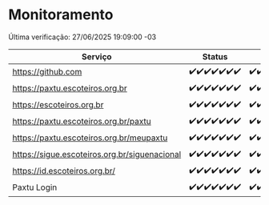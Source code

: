 # Monitoramento

Última verificação: 27/06/2025 19:09:00 -03

|Serviço|Status|Últimas 24h|
|---|---|---|
|https://github.com|<span title="2025-06-20: OK=23">✔️</span><span title="2025-06-21: OK=23">✔️</span><span title="2025-06-22: OK=23">✔️</span><span title="2025-06-23: OK=23">✔️</span><span title="2025-06-24: OK=23">✔️</span><span title="2025-06-25: OK=23">✔️</span><span title="2025-06-26: OK=21">✔️</span>|<span title="26/06/2025 19:09:00 -03 : 200">✔️</span><span title="26/06/2025 20:09:00 -03 : 200">✔️</span><span title="26/06/2025 21:50:00 -03 : 200">✔️</span><span title="26/06/2025 23:42:00 -03 : 200">✔️</span><span title="27/06/2025 00:43:00 -03 : 200">✔️</span><span title="27/06/2025 01:19:00 -03 : 200">✔️</span><span title="27/06/2025 02:11:00 -03 : 200">✔️</span><span title="27/06/2025 03:15:00 -03 : 200">✔️</span><span title="27/06/2025 04:10:00 -03 : 200">✔️</span><span title="27/06/2025 05:13:00 -03 : 200">✔️</span><span title="27/06/2025 06:10:00 -03 : 200">✔️</span><span title="27/06/2025 07:10:00 -03 : 200">✔️</span><span title="27/06/2025 08:08:00 -03 : 200">✔️</span><span title="27/06/2025 09:18:00 -03 : 200">✔️</span><span title="27/06/2025 10:23:00 -03 : 200">✔️</span><span title="27/06/2025 11:09:00 -03 : 200">✔️</span><span title="27/06/2025 12:10:00 -03 : 200">✔️</span><span title="27/06/2025 13:12:00 -03 : 200">✔️</span><span title="27/06/2025 14:08:00 -03 : 200">✔️</span><span title="27/06/2025 15:13:00 -03 : 200">✔️</span><span title="27/06/2025 16:07:00 -03 : 200">✔️</span><span title="27/06/2025 17:10:00 -03 : 200">✔️</span><span title="27/06/2025 18:08:00 -03 : 200">✔️</span><span title="27/06/2025 19:09:00 -03 : 200">✔️</span>|
|https://paxtu.escoteiros.org.br|<span title="2025-06-20: OK=23">✔️</span><span title="2025-06-21: OK=23">✔️</span><span title="2025-06-22: OK=23">✔️</span><span title="2025-06-23: OK=23">✔️</span><span title="2025-06-24: OK=23">✔️</span><span title="2025-06-25: OK=23">✔️</span><span title="2025-06-26: OK=21">✔️</span>|<span title="26/06/2025 19:09:00 -03 : 200">✔️</span><span title="26/06/2025 20:09:00 -03 : 200">✔️</span><span title="26/06/2025 21:50:00 -03 : 200">✔️</span><span title="26/06/2025 23:42:00 -03 : 200">✔️</span><span title="27/06/2025 00:43:00 -03 : 200">✔️</span><span title="27/06/2025 01:19:00 -03 : 200">✔️</span><span title="27/06/2025 02:11:00 -03 : 200">✔️</span><span title="27/06/2025 03:15:00 -03 : 200">✔️</span><span title="27/06/2025 04:10:00 -03 : 200">✔️</span><span title="27/06/2025 05:13:00 -03 : 200">✔️</span><span title="27/06/2025 06:10:00 -03 : 200">✔️</span><span title="27/06/2025 07:10:00 -03 : 200">✔️</span><span title="27/06/2025 08:08:00 -03 : 200">✔️</span><span title="27/06/2025 09:18:00 -03 : 200">✔️</span><span title="27/06/2025 10:23:00 -03 : 200">✔️</span><span title="27/06/2025 11:09:00 -03 : 200">✔️</span><span title="27/06/2025 12:10:00 -03 : 200">✔️</span><span title="27/06/2025 13:12:00 -03 : 200">✔️</span><span title="27/06/2025 14:08:00 -03 : 200">✔️</span><span title="27/06/2025 15:13:00 -03 : 200">✔️</span><span title="27/06/2025 16:07:00 -03 : 200">✔️</span><span title="27/06/2025 17:10:00 -03 : 200">✔️</span><span title="27/06/2025 18:08:00 -03 : 200">✔️</span><span title="27/06/2025 19:09:00 -03 : 200">✔️</span>|
|https://escoteiros.org.br|<span title="2025-06-20: OK=23">✔️</span><span title="2025-06-21: OK=23">✔️</span><span title="2025-06-22: OK=23">✔️</span><span title="2025-06-23: OK=23">✔️</span><span title="2025-06-24: OK=23">✔️</span><span title="2025-06-25: OK=23">✔️</span><span title="2025-06-26: OK=21">✔️</span>|<span title="26/06/2025 19:09:00 -03 : 200">✔️</span><span title="26/06/2025 20:09:00 -03 : 200">✔️</span><span title="26/06/2025 21:50:00 -03 : 200">✔️</span><span title="26/06/2025 23:42:00 -03 : 200">✔️</span><span title="27/06/2025 00:43:00 -03 : 200">✔️</span><span title="27/06/2025 01:19:00 -03 : 200">✔️</span><span title="27/06/2025 02:11:00 -03 : 200">✔️</span><span title="27/06/2025 03:15:00 -03 : 200">✔️</span><span title="27/06/2025 04:10:00 -03 : 200">✔️</span><span title="27/06/2025 05:13:00 -03 : 200">✔️</span><span title="27/06/2025 06:10:00 -03 : 200">✔️</span><span title="27/06/2025 07:10:00 -03 : 200">✔️</span><span title="27/06/2025 08:08:00 -03 : 200">✔️</span><span title="27/06/2025 09:18:00 -03 : 200">✔️</span><span title="27/06/2025 10:23:00 -03 : 200">✔️</span><span title="27/06/2025 11:09:00 -03 : 200">✔️</span><span title="27/06/2025 12:10:00 -03 : 200">✔️</span><span title="27/06/2025 13:12:00 -03 : 200">✔️</span><span title="27/06/2025 14:08:00 -03 : 200">✔️</span><span title="27/06/2025 15:13:00 -03 : 200">✔️</span><span title="27/06/2025 16:07:00 -03 : 200">✔️</span><span title="27/06/2025 17:10:00 -03 : 200">✔️</span><span title="27/06/2025 18:08:00 -03 : 200">✔️</span><span title="27/06/2025 19:09:00 -03 : 200">✔️</span>|
|https://paxtu.escoteiros.org.br/paxtu|<span title="2025-06-20: OK=23">✔️</span><span title="2025-06-21: OK=23">✔️</span><span title="2025-06-22: OK=23">✔️</span><span title="2025-06-23: OK=23">✔️</span><span title="2025-06-24: OK=23">✔️</span><span title="2025-06-25: OK=23">✔️</span><span title="2025-06-26: OK=21">✔️</span>|<span title="26/06/2025 19:09:00 -03 : 200">✔️</span><span title="26/06/2025 20:09:00 -03 : 200">✔️</span><span title="26/06/2025 21:50:00 -03 : 200">✔️</span><span title="26/06/2025 23:42:00 -03 : 200">✔️</span><span title="27/06/2025 00:43:00 -03 : 200">✔️</span><span title="27/06/2025 01:19:00 -03 : 200">✔️</span><span title="27/06/2025 02:11:00 -03 : 200">✔️</span><span title="27/06/2025 03:15:00 -03 : 200">✔️</span><span title="27/06/2025 04:10:00 -03 : 200">✔️</span><span title="27/06/2025 05:13:00 -03 : 200">✔️</span><span title="27/06/2025 06:10:00 -03 : 200">✔️</span><span title="27/06/2025 07:10:00 -03 : 200">✔️</span><span title="27/06/2025 08:08:00 -03 : 200">✔️</span><span title="27/06/2025 09:18:00 -03 : 200">✔️</span><span title="27/06/2025 10:23:00 -03 : 200">✔️</span><span title="27/06/2025 11:09:00 -03 : 200">✔️</span><span title="27/06/2025 12:10:00 -03 : 200">✔️</span><span title="27/06/2025 13:12:00 -03 : 200">✔️</span><span title="27/06/2025 14:08:00 -03 : 200">✔️</span><span title="27/06/2025 15:13:00 -03 : 200">✔️</span><span title="27/06/2025 16:07:00 -03 : 200">✔️</span><span title="27/06/2025 17:10:00 -03 : 200">✔️</span><span title="27/06/2025 18:08:00 -03 : 200">✔️</span><span title="27/06/2025 19:09:00 -03 : 200">✔️</span>|
|https://paxtu.escoteiros.org.br/meupaxtu|<span title="2025-06-20: OK=23">✔️</span><span title="2025-06-21: OK=23">✔️</span><span title="2025-06-22: OK=23">✔️</span><span title="2025-06-23: OK=23">✔️</span><span title="2025-06-24: OK=23">✔️</span><span title="2025-06-25: OK=23">✔️</span><span title="2025-06-26: OK=21">✔️</span>|<span title="26/06/2025 19:09:00 -03 : 200">✔️</span><span title="26/06/2025 20:09:00 -03 : 200">✔️</span><span title="26/06/2025 21:50:00 -03 : 200">✔️</span><span title="26/06/2025 23:42:00 -03 : 200">✔️</span><span title="27/06/2025 00:43:00 -03 : 200">✔️</span><span title="27/06/2025 01:19:00 -03 : 200">✔️</span><span title="27/06/2025 02:11:00 -03 : 200">✔️</span><span title="27/06/2025 03:15:00 -03 : 200">✔️</span><span title="27/06/2025 04:10:00 -03 : 200">✔️</span><span title="27/06/2025 05:13:00 -03 : 200">✔️</span><span title="27/06/2025 06:10:00 -03 : 200">✔️</span><span title="27/06/2025 07:10:00 -03 : 200">✔️</span><span title="27/06/2025 08:08:00 -03 : 200">✔️</span><span title="27/06/2025 09:18:00 -03 : 200">✔️</span><span title="27/06/2025 10:23:00 -03 : 200">✔️</span><span title="27/06/2025 11:09:00 -03 : 200">✔️</span><span title="27/06/2025 12:10:00 -03 : 200">✔️</span><span title="27/06/2025 13:12:00 -03 : 200">✔️</span><span title="27/06/2025 14:08:00 -03 : 200">✔️</span><span title="27/06/2025 15:13:00 -03 : 200">✔️</span><span title="27/06/2025 16:07:00 -03 : 200">✔️</span><span title="27/06/2025 17:10:00 -03 : 200">✔️</span><span title="27/06/2025 18:08:00 -03 : 200">✔️</span><span title="27/06/2025 19:09:00 -03 : 200">✔️</span>|
|https://sigue.escoteiros.org.br/siguenacional|<span title="2025-06-20: OK=23">✔️</span><span title="2025-06-21: OK=23">✔️</span><span title="2025-06-22: OK=23">✔️</span><span title="2025-06-23: OK=23">✔️</span><span title="2025-06-24: OK=23">✔️</span><span title="2025-06-25: OK=23">✔️</span><span title="2025-06-26: OK=21">✔️</span>|<span title="26/06/2025 19:09:00 -03 : 200">✔️</span><span title="26/06/2025 20:09:00 -03 : 200">✔️</span><span title="26/06/2025 21:50:00 -03 : 200">✔️</span><span title="26/06/2025 23:42:00 -03 : 200">✔️</span><span title="27/06/2025 00:43:00 -03 : 200">✔️</span><span title="27/06/2025 01:19:00 -03 : 200">✔️</span><span title="27/06/2025 02:11:00 -03 : 200">✔️</span><span title="27/06/2025 03:15:00 -03 : 200">✔️</span><span title="27/06/2025 04:10:00 -03 : 200">✔️</span><span title="27/06/2025 05:13:00 -03 : 200">✔️</span><span title="27/06/2025 06:10:00 -03 : 200">✔️</span><span title="27/06/2025 07:10:00 -03 : 200">✔️</span><span title="27/06/2025 08:08:00 -03 : 200">✔️</span><span title="27/06/2025 09:18:00 -03 : 200">✔️</span><span title="27/06/2025 10:23:00 -03 : 200">✔️</span><span title="27/06/2025 11:09:00 -03 : 200">✔️</span><span title="27/06/2025 12:10:00 -03 : 200">✔️</span><span title="27/06/2025 13:12:00 -03 : 200">✔️</span><span title="27/06/2025 14:08:00 -03 : 200">✔️</span><span title="27/06/2025 15:13:00 -03 : 200">✔️</span><span title="27/06/2025 16:07:00 -03 : 200">✔️</span><span title="27/06/2025 17:10:00 -03 : 200">✔️</span><span title="27/06/2025 18:08:00 -03 : 200">✔️</span><span title="27/06/2025 19:09:00 -03 : 200">✔️</span>|
|https://id.escoteiros.org.br/|<span title="2025-06-20: OK=23">✔️</span><span title="2025-06-21: OK=23">✔️</span><span title="2025-06-22: OK=23">✔️</span><span title="2025-06-23: OK=23">✔️</span><span title="2025-06-24: OK=23">✔️</span><span title="2025-06-25: OK=23">✔️</span><span title="2025-06-26: OK=21">✔️</span>|<span title="26/06/2025 19:09:00 -03 : 200">✔️</span><span title="26/06/2025 20:09:00 -03 : 200">✔️</span><span title="26/06/2025 21:50:00 -03 : 200">✔️</span><span title="26/06/2025 23:42:00 -03 : 200">✔️</span><span title="27/06/2025 00:43:00 -03 : 200">✔️</span><span title="27/06/2025 01:19:00 -03 : 200">✔️</span><span title="27/06/2025 02:11:00 -03 : 200">✔️</span><span title="27/06/2025 03:15:00 -03 : 200">✔️</span><span title="27/06/2025 04:10:00 -03 : 200">✔️</span><span title="27/06/2025 05:13:00 -03 : 200">✔️</span><span title="27/06/2025 06:10:00 -03 : 200">✔️</span><span title="27/06/2025 07:10:00 -03 : 200">✔️</span><span title="27/06/2025 08:08:00 -03 : 200">✔️</span><span title="27/06/2025 09:18:00 -03 : 200">✔️</span><span title="27/06/2025 10:23:00 -03 : 200">✔️</span><span title="27/06/2025 11:09:00 -03 : 200">✔️</span><span title="27/06/2025 12:10:00 -03 : 200">✔️</span><span title="27/06/2025 13:12:00 -03 : 200">✔️</span><span title="27/06/2025 14:08:00 -03 : 200">✔️</span><span title="27/06/2025 15:13:00 -03 : 200">✔️</span><span title="27/06/2025 16:07:00 -03 : 200">✔️</span><span title="27/06/2025 17:10:00 -03 : 200">✔️</span><span title="27/06/2025 18:08:00 -03 : 200">✔️</span><span title="27/06/2025 19:09:00 -03 : 200">✔️</span>|
|Paxtu Login|<span title="2025-06-20: OK=23">✔️</span><span title="2025-06-21: OK=23">✔️</span><span title="2025-06-22: OK=23">✔️</span><span title="2025-06-23: OK=23">✔️</span><span title="2025-06-24: OK=23">✔️</span><span title="2025-06-25: OK=23">✔️</span><span title="2025-06-26: OK=21">✔️</span>|<span title="26/06/2025 19:09:00 -03 : 200">✔️</span><span title="26/06/2025 20:09:00 -03 : 200">✔️</span><span title="26/06/2025 21:50:00 -03 : 200">✔️</span><span title="26/06/2025 23:42:00 -03 : 200">✔️</span><span title="27/06/2025 00:43:00 -03 : 200">✔️</span><span title="27/06/2025 01:19:00 -03 : 200">✔️</span><span title="27/06/2025 02:11:00 -03 : 200">✔️</span><span title="27/06/2025 03:15:00 -03 : 200">✔️</span><span title="27/06/2025 04:10:00 -03 : 200">✔️</span><span title="27/06/2025 05:13:00 -03 : 200">✔️</span><span title="27/06/2025 06:10:00 -03 : 200">✔️</span><span title="27/06/2025 07:10:00 -03 : 200">✔️</span><span title="27/06/2025 08:08:00 -03 : 200">✔️</span><span title="27/06/2025 09:18:00 -03 : 200">✔️</span><span title="27/06/2025 10:23:00 -03 : 200">✔️</span><span title="27/06/2025 11:09:00 -03 : 200">✔️</span><span title="27/06/2025 12:10:00 -03 : 200">✔️</span><span title="27/06/2025 13:12:00 -03 : 200">✔️</span><span title="27/06/2025 14:08:00 -03 : 200">✔️</span><span title="27/06/2025 15:13:00 -03 : 200">✔️</span><span title="27/06/2025 16:07:00 -03 : 200">✔️</span><span title="27/06/2025 17:10:00 -03 : 200">✔️</span><span title="27/06/2025 18:08:00 -03 : 200">✔️</span><span title="27/06/2025 19:09:00 -03 : 200">✔️</span>|
